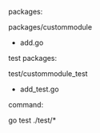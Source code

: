 packages: 

packages/custommodule
  - add.go


test packages:

test/custommodule_test
  - add_test.go


command:

go test ./test/*
